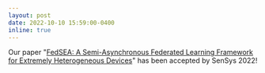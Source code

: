 ```yaml
---
layout: post
date: 2022-10-10 15:59:00-0400
inline: true
---
```


Our paper "[FedSEA: A Semi-Asynchronous Federated Learning Framework for Extremely Heterogeneous Devices](https://www.researchgate.net/profile/Mi-Zhang-13/publication/366702532_FedSEA_A_Semi-Asynchronous_Federated_Learning_Framework_for_Extremely_Heterogeneous_Devices/links/63af5e0da03100368a3dd71d/FedSEA-A-Semi-Asynchronous-Federated-Learning-Framework-for-Extremely-Heterogeneous-Devices.pdf)" has been accepted by SenSys 2022!
